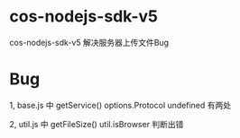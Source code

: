 # cos-nodejs-sdk-v5
cos-nodejs-sdk-v5 解决服务器上传文件Bug

# Bug
1, base.js 中 getService()  options.Protocol undefined 有两处


2, util.js 中 getFileSize() util.isBrowser  判断出错 
